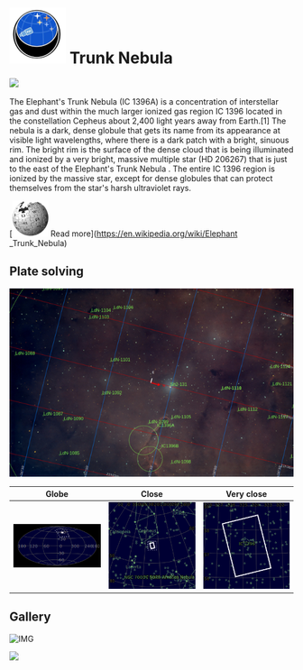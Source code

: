 # ![](..//Imaging//Common/pyl-tiny.png) Trunk Nebula
![](..//Imaging//HD/Trunk_Nebula+00+co.jpg)

The Elephant's Trunk Nebula (IC 1396A) is a concentration of interstellar gas and dust within the much larger ionized gas region IC 1396 located in the constellation Cepheus about 2,400 light years away from Earth.[1] The nebula is a dark, dense globule that gets its name from its appearance at visible light wavelengths, where there is a dark patch with a bright, sinuous rim. The bright rim is the surface of the dense cloud that is being illuminated and ionized by a very bright, massive multiple star (HD 206267) that is just to the east of the Elephant's Trunk Nebula . The entire IC 1396 region is ionized by the massive star, except for dense globules that can protect themselves from the star's harsh ultraviolet rays.

[![](..//Imaging//Common/Wikipedia.png) Read more](https://en.wikipedia.org/wiki/Elephant                           _Trunk_Nebula)
## Plate solving 


![IMG](..//Imaging//HD/Trunk_Nebula_Annotated.jpg)


| Globe | Close | Very close |
| ----- | ----- | ----- |
|![IMG](..//Imaging//HD/Trunk_Nebula_Globe.jpg) |![IMG](..//Imaging//HD/Trunk_Nebula_Close.jpg) |![IMG](..//Imaging//HD/Trunk_Nebula_Closer.jpg) |

## Gallery
![IMG](..//Imaging//HD/Trunk_Nebula+00+co.jpg) 

![](..//Imaging//HD/Trunk_Nebula+00+bg.jpg)
